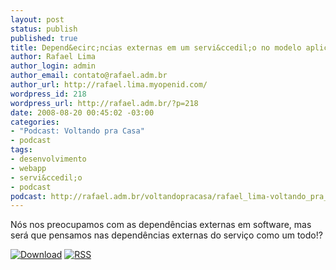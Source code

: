 ```yaml
--- 
layout: post
status: publish
published: true
title: Depend&ecirc;ncias externas em um servi&ccedil;o no modelo aplica&ccedil;&atilde;o web
author: Rafael Lima
author_login: admin
author_email: contato@rafael.adm.br
author_url: http://rafael.lima.myopenid.com/
wordpress_id: 218
wordpress_url: http://rafael.adm.br/?p=218
date: 2008-08-20 00:45:02 -03:00
categories: 
- "Podcast: Voltando pra Casa"
- podcast
tags: 
- desenvolvimento
- webapp
- servi&ccedil;o
- podcast
podcast: http://rafael.adm.br/voltandopracasa/rafael_lima-voltando_pra_casa-0005.mp3
---
```

N&oacute;s nos preocupamos com as depend&ecirc;ncias externas em software, mas ser&aacute; que pensamos nas depend&ecirc;ncias externas do servi&ccedil;o como um todo!?

<a class="noborder" href="http://rafael.adm.br/voltandopracasa/rafael_lima-voltando_pra_casa-0005.mp3" title="Download"><img src="http://rafael.adm.br/wp-content/themes/rafael_lima-rockinblue/images/download_green.gif" border="0" alt="Download" /></a> <a class="noborder" href="http://feeds.feedburner.com/rafael_lima_podcast" title="RSS"><img src="http://rafael.adm.br/wp-content/themes/rafael_lima-rockinblue/images/icn-feed-16x16.png" border="0" alt="RSS" /></a>

